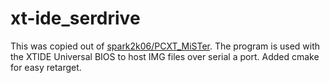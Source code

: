 # xt-ide_serdrive
This was copied out of [spark2k06/PCXT_MiSTer](https://github.com/spark2k06/PCXT_MiSTer).
The program is used with the XTIDE Universal BIOS to host IMG files over serial a port.
Added cmake for easy retarget.
